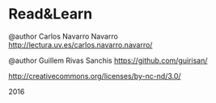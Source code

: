 # Read&Learn

@author
Carlos Navarro Navarro http://lectura.uv.es/carlos.navarro.navarro/

@author
Guillem Rivas Sanchis https://github.com/guirisan/


http://creativecommons.org/licenses/by-nc-nd/3.0/

2016